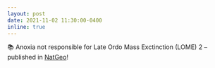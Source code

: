 ```yaml
---
layout: post
date: 2021-11-02 11:30:00-0400
inline: true
---
```


📚 Anoxia not responsible for Late Ordo Mass Exctinction (LOME) 2 – published in <a href="https://www.nature.com/articles/s41561-021-00843-9" target="_blank" >NatGeo</a>!
